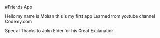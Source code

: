 #Friends App

Hello my name is Mohan this is my first app
Learned from youtube channel Codemy.com

Special Thanks to John Elder for his Great Explanation 